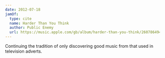```yaml
---
date: 2012-07-18
jamOf:
  type: cite
  name: Harder Than You Think
  author: Public Enemy
  url: https://music.apple.com/gb/album/harder-than-you-think/260786494?i=260786601
---
```


Continuing the tradition of only discovering good music from that used in television adverts.
